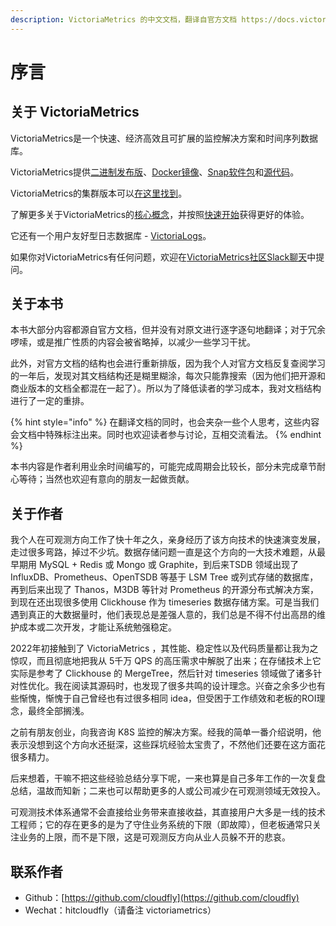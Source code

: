 ```yaml
---
description: VictoriaMetrics 的中文文档，翻译自官方文档 https://docs.victoriametrics.com/。
---
```


# 序言

## 关于 VictoriaMetrics

VictoriaMetrics是一个快速、经济高效且可扩展的监控解决方案和时间序列数据库。

VictoriaMetrics提供[二进制发布版](https://github.com/VictoriaMetrics/VictoriaMetrics/releases)、[Docker镜像](https://hub.docker.com/r/victoriametrics/victoria-metrics/)、[Snap软件包](https://snapcraft.io/victoriametrics)和[源代码](https://github.com/VictoriaMetrics/VictoriaMetrics)。

VictoriaMetrics的集群版本可以[在这里找到](victoriametrics/ji-qun-ban-ben.md)。

了解更多关于VictoriaMetrics的[核心概念](victoriametrics/he-xin-gai-nian/)，并按照[快速开始](victoriametrics/kuai-su-kai-shi.md)获得更好的体验。

它还有一个用户友好型日志数据库 - [VictoriaLogs](victorialogs/kuai-su-kai-shi.md)。

如果你对VictoriaMetrics有任何问题，欢迎在[VictoriaMetrics社区Slack聊天](https://slack.victoriametrics.com/?\_gl=1\*64h7w2\*\_ga\*MTQzNjM0NTgyOC4xNjQ0MzA0NDk1\*\_ga\_N9SVT8S3HK\*MTY4OTQwODgzMS40OS4xLjE2ODk0MDg4NzMuMC4wLjA.)中提问。

## 关于本书

本书大部分内容都源自官方文档，但并没有对原文进行逐字逐句地翻译；对于冗余啰嗦，或是推广性质的内容会被省略掉，以减少一些学习干扰。

此外，对官方文档的结构也会进行重新排版，因为我个人对官方文档反复查阅学习的一年后，发现对其文档结构还是糊里糊涂，每次只能靠搜索（因为他们把开源和商业版本的文档全都混在一起了）。所以为了降低读者的学习成本，我对文档结构进行了一定的重排。

{% hint style="info" %}
在翻译文档的同时，也会夹杂一些个人思考，这些内容会文档中特殊标注出来。同时也欢迎读者参与讨论，互相交流看法。
{% endhint %}

本书内容是作者利用业余时间编写的，可能完成周期会比较长，部分未完成章节耐心等待；当然也欢迎有意向的朋友一起做贡献。

## 关于作者

我个人在可观测方向工作了快十年之久，亲身经历了该方向技术的快速演变发展，走过很多弯路，掉过不少坑。数据存储问题一直是这个方向的一大技术难题，从最早期用 MySQL + Redis 或 Mongo 或 Graphite，到后来TSDB 领域出现了 InfluxDB、Prometheus、OpenTSDB 等基于 LSM Tree 或列式存储的数据库，再到后来出现了 Thanos，M3DB 等针对 Prometheus 的开源分布式解决方案，到现在还出现很多使用 Clickhouse 作为 timeseries 数据存储方案。可是当我们遇到真正的大数据量时，他们表现总是差强人意的，我们总是不得不付出高昂的维护成本或二次开发，才能让系统勉强稳定。

2022年初接触到了 VictoriaMetrics ，其性能、稳定性以及代码质量都让我为之惊叹，而且彻底地把我从 5千万 QPS 的高压需求中解脱了出来；在存储技术上它实际是参考了 Clickhouse 的 MergeTree，然后针对 timeseries 领域做了诸多针对性优化。我在阅读其源码时，也发现了很多共鸣的设计理念。兴奋之余多少也有些惭愧，惭愧于自己曾经也有过很多相同 idea，但受困于工作绩效和老板的ROI理念，最终全部搁浅。

之前有朋友创业，向我咨询 K8S 监控的解决方案。经我的简单一番介绍说明，他表示没想到这个方向水还挺深，这些踩坑经验太宝贵了，不然他们还要在这方面花很多精力。

后来想着，干嘛不把这些经验总结分享下呢，一来也算是自己多年工作的一次复盘总结，温故而知新；二来也可以帮助更多的人或公司减少在可观测领域无效投入。

可观测技术体系通常不会直接给业务带来直接收益，其直接用户大多是一线的技术工程师；它的存在更多的是为了守住业务系统的下限（即故障），但老板通常只关注业务的上限，而不是下限，这是可观测反方向从业人员躲不开的悲哀。

## 联系作者

* Github：[https://github.com/cloudfly](https://github.com/cloudfly)
* Wechat：hitcloudfly（请备注 victoriametrics）

